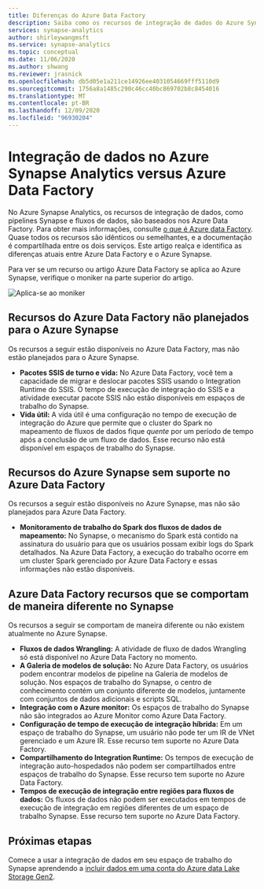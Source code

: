 ```yaml
---
title: Diferenças do Azure Data Factory
description: Saiba como os recursos de integração de dados do Azure Synapse Analytics diferem dos Azure Data Factory
services: synapse-analytics
author: shirleywangmsft
ms.service: synapse-analytics
ms.topic: conceptual
ms.date: 11/06/2020
ms.author: shwang
ms.reviewer: jrasnick
ms.openlocfilehash: db5d05e1a211ce14926ee4031054669fff5110d9
ms.sourcegitcommit: 1756a8a1485c290c46cc40bc869702b8c8454016
ms.translationtype: MT
ms.contentlocale: pt-BR
ms.lasthandoff: 12/09/2020
ms.locfileid: "96930204"
---
```

# <a name="data-integration-in-azure-synapse-analytics-versus-azure-data-factory"></a>Integração de dados no Azure Synapse Analytics versus Azure Data Factory

No Azure Synapse Analytics, os recursos de integração de dados, como pipelines Synapse e fluxos de dados, são baseados nos Azure Data Factory. Para obter mais informações, consulte [o que é Azure data Factory](../../data-factory/introduction.md). Quase todos os recursos são idênticos ou semelhantes, e a documentação é compartilhada entre os dois serviços. Este artigo realça e identifica as diferenças atuais entre Azure Data Factory e o Azure Synapse.

Para ver se um recurso ou artigo Azure Data Factory se aplica ao Azure Synapse, verifique o moniker na parte superior do artigo.

![Aplica-se ao moniker](../media/concepts-data-factory-differences/applies-to-moniker.png "Aplica-se ao moniker")

## <a name="features-in-azure-data-factory-not-planned-for-azure-synapse"></a>Recursos do Azure Data Factory não planejados para o Azure Synapse

Os recursos a seguir estão disponíveis no Azure Data Factory, mas não estão planejados para o Azure Synapse.

* **Pacotes SSIS de turno e vida:** No Azure Data Factory, você tem a capacidade de migrar e deslocar pacotes SSIS usando o Integration Runtime do SSIS. O tempo de execução de integração do SSIS e a atividade executar pacote SSIS não estão disponíveis em espaços de trabalho do Synapse. 
* **Vida útil:** A vida útil é uma configuração no tempo de execução de integração do Azure que permite que o cluster do Spark no mapeamento de fluxos de dados fique *quente* por um período de tempo após a conclusão de um fluxo de dados. Esse recurso não está disponível em espaços de trabalho do Synapse.

## <a name="azure-synapse-features-not-supported-in-azure-data-factory"></a>Recursos do Azure Synapse sem suporte no Azure Data Factory

Os recursos a seguir estão disponíveis no Azure Synapse, mas não são planejados para Azure Data Factory.

* **Monitoramento de trabalho do Spark dos fluxos de dados de mapeamento:** No Synapse, o mecanismo do Spark está contido na assinatura do usuário para que os usuários possam exibir logs do Spark detalhados. Na Azure Data Factory, a execução do trabalho ocorre em um cluster Spark gerenciado por Azure Data Factory e essas informações não estão disponíveis. 

## <a name="azure-data-factory-features-that-behave-differently-in-synapse"></a>Azure Data Factory recursos que se comportam de maneira diferente no Synapse

Os recursos a seguir se comportam de maneira diferente ou não existem atualmente no Azure Synapse. 

* **Fluxos de dados Wrangling:** A atividade de fluxo de dados Wrangling só está disponível no Azure Data Factory no momento.
* **A Galeria de modelos de solução:** No Azure Data Factory, os usuários podem encontrar modelos de pipeline na Galeria de modelos de solução. Nos espaços de trabalho do Synapse, o centro de conhecimento contém um conjunto diferente de modelos, juntamente com conjuntos de dados adicionais e scripts SQL. 
* **Integração com o Azure monitor:** Os espaços de trabalho do Synapse não são integrados ao Azure Monitor como Azure Data Factory.
* **Configuração de tempo de execução de integração híbrida:** Em um espaço de trabalho do Synapse, um usuário não pode ter um IR de VNet gerenciado e um Azure IR. Esse recurso tem suporte no Azure Data Factory.
* **Compartilhamento do Integration Runtime:** Os tempos de execução de integração auto-hospedados não podem ser compartilhados entre espaços de trabalho do Synapse. Esse recurso tem suporte no Azure Data Factory.
* **Tempos de execução de integração entre regiões para fluxos de dados:** Os fluxos de dados não podem ser executados em tempos de execução de integração em regiões diferentes de um espaço de trabalho Synapse. Esse recurso tem suporte no Azure Data Factory.

## <a name="next-steps"></a>Próximas etapas

Comece a usar a integração de dados em seu espaço de trabalho do Synapse aprendendo a [incluir dados em uma conta do Azure data Lake Storage Gen2](data-integration-data-lake.md).
